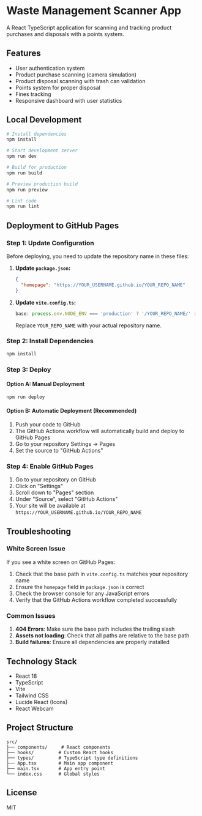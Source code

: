 # Waste Management Scanner App

A React TypeScript application for scanning and tracking product purchases and disposals with a points system.

## Features

- User authentication system
- Product purchase scanning (camera simulation)
- Product disposal scanning with trash can validation
- Points system for proper disposal
- Fines tracking
- Responsive dashboard with user statistics

## Local Development

```bash
# Install dependencies
npm install

# Start development server
npm run dev

# Build for production
npm run build

# Preview production build
npm run preview

# Lint code
npm run lint
```

## Deployment to GitHub Pages

### Step 1: Update Configuration

Before deploying, you need to update the repository name in these files:

1. **Update `package.json`:**
   ```json
   {
     "homepage": "https://YOUR_USERNAME.github.io/YOUR_REPO_NAME"
   }
   ```

2. **Update `vite.config.ts`:**
   ```typescript
   base: process.env.NODE_ENV === 'production' ? '/YOUR_REPO_NAME/' : '/'
   ```

   Replace `YOUR_REPO_NAME` with your actual repository name.

### Step 2: Install Dependencies

```bash
npm install
```

### Step 3: Deploy

#### Option A: Manual Deployment
```bash
npm run deploy
```

#### Option B: Automatic Deployment (Recommended)
1. Push your code to GitHub
2. The GitHub Actions workflow will automatically build and deploy to GitHub Pages
3. Go to your repository Settings → Pages
4. Set the source to "GitHub Actions"

### Step 4: Enable GitHub Pages

1. Go to your repository on GitHub
2. Click on "Settings"
3. Scroll down to "Pages" section
4. Under "Source", select "GitHub Actions"
5. Your site will be available at `https://YOUR_USERNAME.github.io/YOUR_REPO_NAME`

## Troubleshooting

### White Screen Issue
If you see a white screen on GitHub Pages:

1. Check that the base path in `vite.config.ts` matches your repository name
2. Ensure the `homepage` field in `package.json` is correct
3. Check the browser console for any JavaScript errors
4. Verify that the GitHub Actions workflow completed successfully

### Common Issues

1. **404 Errors**: Make sure the base path includes the trailing slash
2. **Assets not loading**: Check that all paths are relative to the base path
3. **Build failures**: Ensure all dependencies are properly installed

## Technology Stack

- React 18
- TypeScript
- Vite
- Tailwind CSS
- Lucide React (Icons)
- React Webcam

## Project Structure

```
src/
├── components/     # React components
├── hooks/         # Custom React hooks
├── types/         # TypeScript type definitions
├── App.tsx        # Main app component
├── main.tsx       # App entry point
└── index.css      # Global styles
```

## License

MIT 